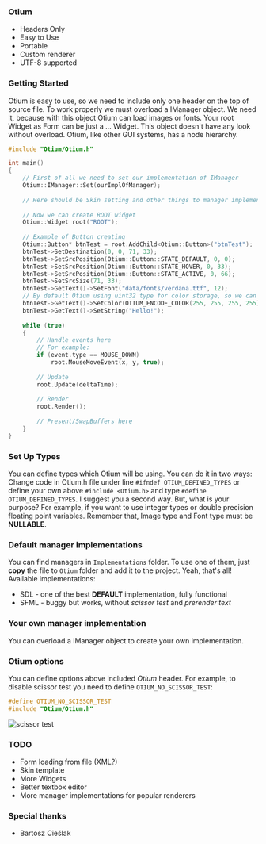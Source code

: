 ### Otium
* Headers Only
* Easy to Use
* Portable
* Custom renderer
* UTF-8 supported

### Getting Started
Otium is easy to use, so we need to include only one header on the top of source file. 
To work properly we must overload a IManager object. We need it, because with this object Otium can load images or fonts.
Your root Widget as Form can be just a ... Widget. This object doesn't have any look without overload. Otium, like other GUI systems, has a node hierarchy. 

```cpp
#include "Otium/Otium.h"

int main()
{
    // First of all we need to set our implementation of IManager
    Otium::IManager::Set(ourImplOfManager);
    
    // Here should be Skin setting and other things to manager implementation works properly.
    
    // Now we can create ROOT widget
    Otium::Widget root("ROOT");
    
    // Example of Button creating
    Otium::Button* btnTest = root.AddChild<Otium::Button>("btnTest");
    btnTest->SetDestination(0, 0, 71, 33);
    btnTest->SetSrcPosition(Otium::Button::STATE_DEFAULT, 0, 0);
    btnTest->SetSrcPosition(Otium::Button::STATE_HOVER, 0, 33);
    btnTest->SetSrcPosition(Otium::Button::STATE_ACTIVE, 0, 66);
    btnTest->SetSrcSize(71, 33);
    btnTest->GetText()->SetFont("data/fonts/verdana.ttf", 12);
    // By default Otium using uint32 type for color storage, so we can use OTIUM_ENCODE_COLOR macro
    btnTest->GetText()->SetColor(OTIUM_ENCODE_COLOR(255, 255, 255, 255));
    btnTest->GetText()->SetString("Hello!");
    
    while (true)
    {
        // Handle events here
        // For example:
        if (event.type == MOUSE_DOWN)
            root.MouseMoveEvent(x, y, true);
            
        // Update
        root.Update(deltaTime);
        
        // Render
        root.Render();
        
        // Present/SwapBuffers here
    }
}
```

### Set Up Types
You can define types which Otium will be using. You can do it in two ways: Change code in Otium.h file under line `#ifndef OTIUM_DEFINED_TYPES` or define your own above `#include <Otium.h>` and type `#define OTIUM_DEFINED_TYPES`. I suggest you a second way. But, what is your purpose? For example, if you want to use integer types or double precision floating point variables. Remember that, Image type and Font type must be **NULLABLE**.

### Default manager implementations
You can find managers in `Implementations` folder. To use one of them, just **copy** the file to `Otium` folder and add it to the project. Yeah, that's all! Available implementations:
* SDL - one of the best **DEFAULT** implementation, fully functional
* SFML - buggy but works, without _scissor test_ and _prerender text_

### Your own manager implementation
You can overload a IManager object to create your own implementation. 

### Otium options
You can define options above included _Otium_ header.
For example, to disable scissor test you need to define `OTIUM_NO_SCISSOR_TEST`:
```cpp
#define OTIUM_NO_SCISSOR_TEST
#include "Otium/Otium.h"
```
![scissor test](http://i.imgur.com/88N8ZKs.png)

### TODO
* Form loading from file (XML?)
* Skin template
* More Widgets
* Better textbox editor
* More manager implementations for popular renderers

### Special thanks 
* Bartosz Cieślak
